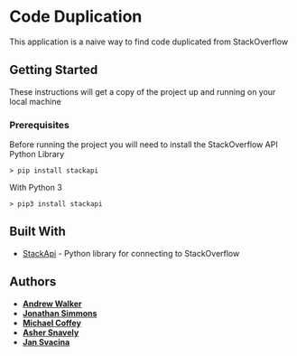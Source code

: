 # Code Duplication

This application is a naive way to find code duplicated from StackOverflow

## Getting Started

These instructions will get a copy of the project up and running on your local machine

### Prerequisites

Before running the project you will need to install the StackOverflow API Python Library

```
> pip install stackapi 
```

With Python 3

```
> pip3 install stackapi 
```

## Built With

* [StackApi](https://stackapi.readthedocs.io/en/latest/) - Python library for connecting to StackOverflow

## Authors

* [**Andrew Walker**](https://github.com/walker76)
* [**Jonathan Simmons**](https://github.com/johnsimmons2)
* [**Michael Coffey**](https://github.com/CoffeyBean60)
* [**Asher Snavely**](https://github.com/ashersnavely)
* [**Jan Svacina**](https://github.com/svacina)
